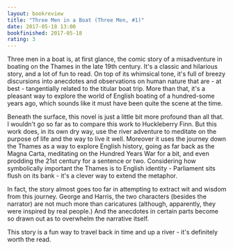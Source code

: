 ```yaml
---
layout: bookreview
title: "Three Men in a Boat (Three Men, #1)"
date: 2017-05-18 13:00
bookfinished: 2017-05-18
rating: 3
---
```


Three men in a boat is, at first glance, the comic story of a misadventure in boating on the Thames in the late 19th century. It's a classic and hilarious story, and a lot of fun to read. On top of its whimsical tone, it's full of breezy discursions into anecdotes and observations on human nature that are - at best - tangentially related to the titular boat trip. More than that, it's a pleasant way to explore the world of English boating of a hundred-some years ago, which sounds like it must have been quite the scene at the time.



Beneath the surface, this novel is just a little bit more profound than all that. I wouldn't go so far as to compare this work to Huckleberry Finn. But this work does, in its own dry way, use the river adventure to meditate on the purpose of life and the way to live it well. Moreover it uses the journey down the Thames as a way to explore English history, going as far back as the Magna Carta, meditating on the Hundred Years War for a bit, and even prodding the 21st century for a sentence or two. Considering how symbolically important the Thames is to English identity - Parliament sits flush on its bank - it's a clever way to extend the metaphor.



In fact, the story almost goes too far in attempting to extract wit and wisdom from this journey. George and Harris, the two characters (besides the narrator) are not much more than caricatures (although, apparently, they were inspired by real people.) And the anecdotes in certain parts become so drawn out as to overwhelm the narrative itself.



This story is a fun way to travel back in time and up a river - it's definitely worth the read.